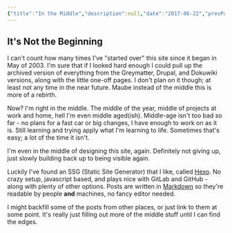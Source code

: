 ```yaml
---
{"title":"In the Middle","description":null,"date":"2017-06-22","prevPage":"[[]]","nextPage":"[[These Things Take Time]]","tags":["status","learn","hexo","markdown","pre-11ty","archive"],"dg-publish":true,"created":"2017-06-22T11:38:42","updated":"2025-08-05T11:54:34-04:00","permalink":"/notes/2017/in-the-middle/","dgPassFrontmatter":true}
---
```


## It's Not the Beginning

I can't count how many times I've "started over" this site since it began in May of 2003. I'm sure that if I looked hard enough I could pull up the archived version of everything from the Greymatter, Drupal, and Dokuwiki versions, along with the little one-off pages. I don't plan on it though; at least not any time in the near future. Maube instead of the middle this is more of a rebirth.

Now? I'm right in the middle. The middle of the year, middle of projects at work and home, hell I'm even middle aged(ish). Middle-age isn't too bad so far - no plans for a fast car or big changes, I have enough to work on as it is. Still learning and trying apply what I'm learning to life. Sometimes that's easy; a lot of the time it isn't.

I'm even in the middle of designing this site, again. Definitely not giving up, just slowly building back up to being visible again.

Luckily I've found an SSG (Static Site Generator) that I like, called [Hexo](https://hexo.io/). No crazy setup, javascript based, and plays nice with GitLab and GitHub - along with plenty of other options. Posts are written in [Markdown](https://daringfireball.net/projects/markdown/) so they're readable by people **and** machines, no fancy editor needed.

I might backfill some of the posts from other places, or just link to them at some point. It's really just filling out more of the middle stuff until I can find the edges.
